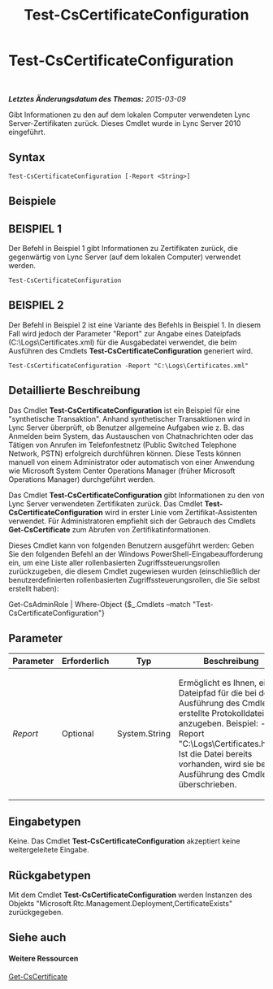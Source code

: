 ﻿---
title: Test-CsCertificateConfiguration
TOCTitle: Test-CsCertificateConfiguration
ms:assetid: 8086bdf7-d283-4666-9f6c-0d5a3a31b3a6
ms:mtpsurl: https://technet.microsoft.com/de-de/library/Gg398647(v=OCS.15)
ms:contentKeyID: 49294566
ms.date: 05/19/2016
mtps_version: v=OCS.15
ms.translationtype: HT
---

# Test-CsCertificateConfiguration

 

_**Letztes Änderungsdatum des Themas:** 2015-03-09_

Gibt Informationen zu den auf dem lokalen Computer verwendeten Lync Server-Zertifikaten zurück. Dieses Cmdlet wurde in Lync Server 2010 eingeführt.

## Syntax

    Test-CsCertificateConfiguration [-Report <String>]

## Beispiele

## BEISPIEL 1

Der Befehl in Beispiel 1 gibt Informationen zu Zertifikaten zurück, die gegenwärtig von Lync Server (auf dem lokalen Computer) verwendet werden.

    Test-CsCertificateConfiguration

## BEISPIEL 2

Der Befehl in Beispiel 2 ist eine Variante des Befehls in Beispiel 1. In diesem Fall wird jedoch der Parameter "Report" zur Angabe eines Dateipfads (C:\\Logs\\Certificates.xml) für die Ausgabedatei verwendet, die beim Ausführen des Cmdlets **Test-CsCertificateConfiguration** generiert wird.

    Test-CsCertificateConfiguration -Report "C:\Logs\Certificates.xml"

## Detaillierte Beschreibung

Das Cmdlet **Test-CsCertificateConfiguration** ist ein Beispiel für eine "synthetische Transaktion". Anhand synthetischer Transaktionen wird in Lync Server überprüft, ob Benutzer allgemeine Aufgaben wie z. B. das Anmelden beim System, das Austauschen von Chatnachrichten oder das Tätigen von Anrufen im Telefonfestnetz (Public Switched Telephone Network, PSTN) erfolgreich durchführen können. Diese Tests können manuell von einem Administrator oder automatisch von einer Anwendung wie Microsoft System Center Operations Manager (früher Microsoft Operations Manager) durchgeführt werden.

Das Cmdlet **Test-CsCertificateConfiguration** gibt Informationen zu den von Lync Server verwendeten Zertifikaten zurück. Das Cmdlet **Test-CsCertificateConfiguration** wird in erster Linie vom Zertifikat-Assistenten verwendet. Für Administratoren empfiehlt sich der Gebrauch des Cmdlets **Get-CsCertificate** zum Abrufen von Zertifikatinformationen.

Dieses Cmdlet kann von folgenden Benutzern ausgeführt werden: Geben Sie den folgenden Befehl an der Windows PowerShell-Eingabeaufforderung ein, um eine Liste aller rollenbasierten Zugriffssteuerungsrollen zurückzugeben, die diesem Cmdlet zugewiesen wurden (einschließlich der benutzerdefinierten rollenbasierten Zugriffssteuerungsrollen, die Sie selbst erstellt haben):

Get-CsAdminRole | Where-Object {$\_.Cmdlets –match "Test-CsCertificateConfiguration"}

## Parameter


<table>
<colgroup>
<col style="width: 25%" />
<col style="width: 25%" />
<col style="width: 25%" />
<col style="width: 25%" />
</colgroup>
<thead>
<tr class="header">
<th>Parameter</th>
<th>Erforderlich</th>
<th>Typ</th>
<th>Beschreibung</th>
</tr>
</thead>
<tbody>
<tr class="odd">
<td><p><em>Report</em></p></td>
<td><p>Optional</p></td>
<td><p>System.String</p></td>
<td><p>Ermöglicht es Ihnen, einen Dateipfad für die bei der Ausführung des Cmdlets erstellte Protokolldatei anzugeben. Beispiel: -Report &quot;C:\Logs\Certificates.html&quot;. Ist die Datei bereits vorhanden, wird sie bei der Ausführung des Cmdlets überschrieben.</p></td>
</tr>
</tbody>
</table>


## Eingabetypen

Keine. Das Cmdlet **Test-CsCertificateConfiguration** akzeptiert keine weitergeleitete Eingabe.

## Rückgabetypen

Mit dem Cmdlet **Test-CsCertificateConfiguration** werden Instanzen des Objekts "Microsoft.Rtc.Management.Deployment,CertificateExists" zurückgegeben.

## Siehe auch

#### Weitere Ressourcen

[Get-CsCertificate](get-cscertificate.md)

